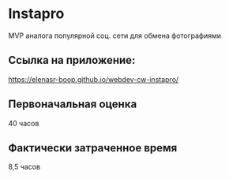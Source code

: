 # Instapro

MVP аналога популярной соц. сети для обмена фотографиями

## Ссылка на приложение:

https://elenasr-boop.github.io/webdev-cw-instapro/

## Первоначальная оценка

40 часов

## Фактически затраченное время

8,5 часов
